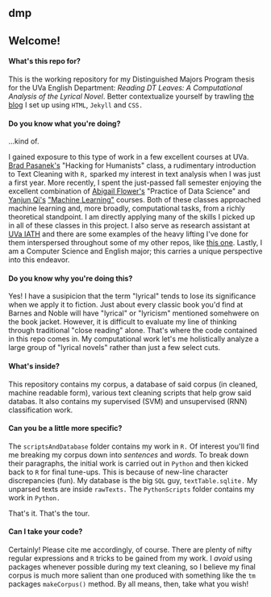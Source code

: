 ## dmp

## Welcome!

#### What's this repo for?

This is the working repository for my Distinguished Majors Program thesis for the UVa English Department: *Reading DT Leaves: A Computational Analysis of the Lyrical Novel*. Better contextualize yourself by trawling [the blog](https://timschott.github.io/) I set up using `HTML`, `Jekyll` and `CSS.`

#### Do you know what you're doing?

...kind of. 

I gained exposure to this type of work in a few excellent courses at UVa. [Brad Pasanek's](http://english.as.virginia.edu/people/profile/bmp7e) "Hacking for Humanists" class, a rudimentary introduction to Text Cleaning with `R,` sparked my interest in text analysis when I was just a first year. More recently, I spent the just-passed fall semester enjoying the excellent combination of [Abigail Flower's](https://dsi.virginia.edu/people/abigail-flower) "Practice of Data Science" and [Yanjun Qi's](https://www.cs.virginia.edu/yanjun/) ["Machine Learning"](https://qiyanjun.github.io/2018fUVA-CS4501MachineLearning/) courses. Both of these classes approached machine learning and, more broadly, computational tasks, from a richly theoretical standpoint. I am directly applying many of the skills I picked up in all of these classes in this project. I also serve as research assistant at [UVa IATH](http://www.iath.virginia.edu/) and there are some examples of the heavy lifting I've done for them interspersed throughout some of my other repos, like [this one](https://github.com/timschott/POStagging). Lastly, I am a Computer Science and English major; this carries a unique perspective into this endeavor.

#### Do you know why you're doing this?

Yes! I have a susipicion that the term "lyrical" tends to lose its significance when we apply it to fiction. Just about every classic book you'd find at Barnes and Noble will have "lyrical" or "lyricism" mentioned somehwere on the book jacket. However, it is difficult to evaluate my line of thinking through traditional "close reading" alone. That's where the code contained in this repo comes in. My computational work let's me holistically analyze a large group of "lyrical novels" rather than just a few select cuts. 

#### What's inside?

This repository contains my corpus, a database of said corpus (in cleaned, machine readable form), various text cleaning scripts that help grow said databas. It also contains my supervised (SVM) and unsupervised (RNN) classification work. 

#### Can you be a little more specific?

The `scriptsAndDatabase` folder contains my work in `R.` Of interest you'll find me breaking my corpus down into *sentences* and *words.* To break down their paragraphs, the initial work is carried out in `Python` and then kicked back to `R` for final tune-ups. This is because of new-line character discrepancies (fun). My database is the big `SQL` guy, `textTable.sqlite.` My unparsed texts are inside `rawTexts.` The `PythonScripts` folder contains my work in `Python.` 

That's it. That's the tour.

#### Can I take your code?

Certainly! Please cite me accordingly, of course. There are plenty of nifty regular expressions and `R` tricks to be gained from my work. I *avoid* using packages whenever possible during my text cleaning, so I believe my final corpus is much more salient than one produced with something like the `tm` packages `makeCorpus()` method. By all means, then, take what you wish!

